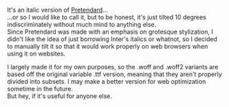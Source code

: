 <p>It's an italic version of <a href="https://github.com/orioncactus/pretendard">Pretendard</a>...
<br>...or so I would like to call it, but to be honest, it's just tilted 10 degrees indiscriminately without much mind to anything else.
<br>Since Pretendard was made with an emphasis on grotesque stylization, I didn't like the idea of just borrowing Inter's italics or whatnot, so I decided to manually tilt it so that it would work properly on web browsers when using it on websites.</p>

<p>I largely made it for my own purposes, so the .woff and .woff2 variants are based off the original variable .ttf version, meaning that they aren't properly divided into subsets. I may make a better version for web optimization sometime in the future.
<br>But hey, if it's useful for anyone else.</p>


